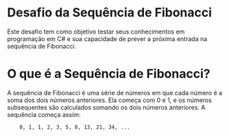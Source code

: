 # Desafio da Sequência de Fibonacci

Este desafio tem como objetivo testar seus conhecimentos em programação em C# e sua capacidade de prever a próxima entrada na sequência de Fibonacci.

# O que é a Sequência de Fibonacci?

A sequência de Fibonacci é uma série de números em que cada número é a soma dos dois números anteriores. Ela começa com 0 e 1, e os números subsequentes são calculados somando os dois números anteriores. A sequência começa assim:

        0, 1, 1, 2, 3, 5, 8, 13, 21, 34, ...